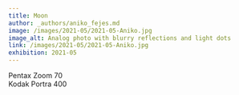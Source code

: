 ```yaml
---
title: Moon
author: _authors/aniko_fejes.md
image: /images/2021-05/2021-05-Aniko.jpg
image_alt: Analog photo with blurry reflections and light dots
link: /images/2021-05/2021-05-Aniko.jpg
exhibition: 2021-05
---
```


Pentax Zoom 70<br />
Kodak Portra 400